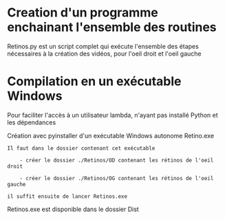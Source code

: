 # Creation d'un programme enchainant l'ensemble des routines
Retinos.py est un script complet qui exécute l'ensemble des étapes nécessaires à la création des vidéos, pour l'oeil droit et l'oeil gauche

# Compilation en un exécutable Windows
Pour faciliter l'accès à un utilisateur lambda, n'ayant pas installé Python et les dépendances

Création avec pyinstaller d'un exécutable Windows autonome Retino.exe

    Il faut dans le dossier contenant cet exécutable

        - créer le dossier ./Retinos/OD contenant les rétinos de l'oeil droit

        - créer le dossier ./Retinos/OG contenant les rétinos de l'oeil gauche

    il suffit ensuite de lancer Retinos.exe
    
Retinos.exe est disponible dans le dossier Dist